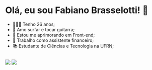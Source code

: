 
# Olá, eu sou Fabiano Brasselotti! 👋

- 🙋🏽‍♂️ Tenho 26 anos;
- 💯 Amo surfar e tocar guitarra;
- 🌱 Estou me aprimorando em Front-end;
- 🔭 Trabalho como assistente financeiro;
- 📚 Estudante de Ciências e Tecnologia na UFRN;

##

<div>
 <a href="https://instagram.com/brasselotti" target="_blank"><img src="https://img.shields.io/badge/-Instagram-%23E4405F?style=for-the-badge&logo=instagram&logoColor=white" target="_blank"></a>
 <a href="https://www.linkedin.com/in/brasselotti" target="_blank"><img src="https://img.shields.io/badge/-LinkedIn-%230077B5?style=for-the-badge&logo=linkedin&logoColor=white" target="_blank"></a> 
</div>
